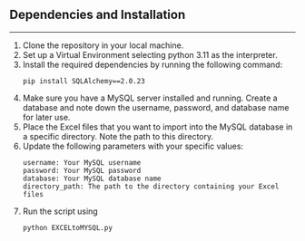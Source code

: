 ## Dependencies and Installation
---------------------------------

1. Clone the repository in your local machine.
2. Set up a Virtual Environment selecting python 3.11 as the interpreter. 
3. Install the required dependencies by running the following command:
   ```
   pip install SQLAlchemy==2.0.23
   ```
4. Make sure you have a MySQL server installed and running. Create a database and note down the username, password, and database name for later use.
5. Place the Excel files that you want to import into the MySQL database in a specific directory. Note the path to this directory.
6. Update the following parameters with your specific values:
   ```
   username: Your MySQL username
   password: Your MySQL password
   database: Your MySQL database name
   directory_path: The path to the directory containing your Excel files
   ```
7. Run the script using
   ```
   python EXCELtoMYSQL.py
   ```
